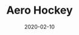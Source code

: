 ---
template: SingleToy
title: Aero Hockey
status: Featured / Published
date: '2020-02-10'
featuredImage: https://brincadeira.co/products/list_aerohockey.png
price: R$150,00
excerpt: >-
  O Aerohockey é um brinquedo recomendado para todas as idades e bastante adorado, tanto por crianças quanto por adultos. Proporcionando momentos de pura diversão e desafio em uma competição saudável, o aerohockey é garantia da alegria para qualquer pessoa que aceita o desafio para sagrar-se o “campeão da mesa”.


  **Como funciona:**  

  O Aerohockey é um jogo para duas pessoas que, em volta de uma mesa, usam rebatedores nas mãos para disputar um disco na tentativa de “fazer um gol” no adversário. O disco flutua sobre a mesa graças a uma ventilação potente que “sopra” por perfurações na superfície da mesma.
categories:
  - category: Outros
meta:
  canonicalLink: 'https://brincadeira.co/brinquedos/aero-hockey/'
  description: Uma descrição sobre a página
  noindex: false
  title: Aero Hockey
---